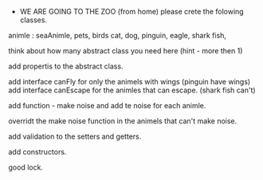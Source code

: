  - WE ARE GOING TO THE ZOO (from home)
 please crete the folowing classes.
 
 animle : seaAnimle, pets, birds
 cat, dog, pinguin, eagle, shark fish, 

 think about how many abstract class you need here (hint - more then 1)

 add propertis to the abstract class.

 add interface canFly for only the animels with wings (pinguin have wings)
 add interface canEscape for the animles that can escape. (shark fish can't)

 add function - make noise and add te noise for each animle.

 overridt the make noise function in the animels that can't make noise.

 add validation to the setters and getters.

 add constructors.

 good lock.

 
